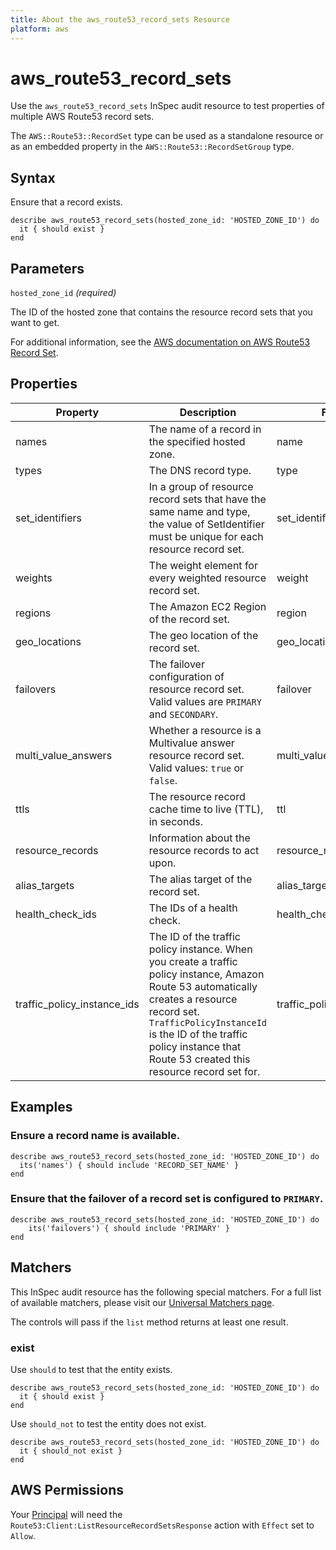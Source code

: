 ```yaml
---
title: About the aws_route53_record_sets Resource
platform: aws
---
```


# aws_route53_record_sets

Use the `aws_route53_record_sets` InSpec audit resource to test properties of multiple AWS Route53 record sets.

The `AWS::Route53::RecordSet` type can be used as a standalone resource or as an embedded property in the `AWS::Route53::RecordSetGroup` type.

## Syntax

Ensure that a record exists.

    describe aws_route53_record_sets(hosted_zone_id: 'HOSTED_ZONE_ID') do
      it { should exist }
    end

## Parameters

`hosted_zone_id` _(required)_

The ID of the hosted zone that contains the resource record sets that you want to get.

For additional information, see the [AWS documentation on AWS Route53 Record Set](https://docs.aws.amazon.com/AWSCloudFormation/latest/UserGuide/aws-properties-route53-recordset.html).

## Properties

| Property | Description | Fields | 
| --- | --- | --- |
| names | The name of a record in the specified hosted zone. | name |
| types | The DNS record type. | type |
| set_identifiers | In a group of resource record sets that have the same name and type, the value of SetIdentifier must be unique for each resource record set. | set_identifier |
| weights | The weight element for every weighted resource record set. | weight |
| regions | The Amazon EC2 Region of the record set. | region |
| geo_locations | The geo location of the record set. | geo_location |
| failovers | The failover configuration of resource record set. Valid values are `PRIMARY` and `SECONDARY`. | failover |
| multi_value_answers |  Whether a resource is a Multivalue answer resource record set. Valid values: `true` or `false`. | multi_value_answer |
| ttls | The resource record cache time to live (TTL), in seconds. | ttl |
| resource_records | Information about the resource records to act upon. | resource_record |
| alias_targets | The alias target of the record set. | alias_target |
| health_check_ids | The IDs of a health check. | health_check_id |
| traffic_policy_instance_ids | The ID of the traffic policy instance. When you create a traffic policy instance, Amazon Route 53 automatically creates a resource record set. `TrafficPolicyInstanceId` is the ID of the traffic policy instance that Route 53 created this resource record set for. | traffic_policy_instance_id |

## Examples

### Ensure a record name is available.

    describe aws_route53_record_sets(hosted_zone_id: 'HOSTED_ZONE_ID') do
      its('names') { should include 'RECORD_SET_NAME' }
    end

### Ensure that the failover of a record set is configured to `PRIMARY`.

    describe aws_route53_record_sets(hosted_zone_id: 'HOSTED_ZONE_ID') do
        its('failovers') { should include 'PRIMARY' }
    end

## Matchers

This InSpec audit resource has the following special matchers. For a full list of available matchers, please visit our [Universal Matchers page](https://www.inspec.io/docs/reference/matchers/).

The controls will pass if the `list` method returns at least one result.

### exist

Use `should` to test that the entity exists.

    describe aws_route53_record_sets(hosted_zone_id: 'HOSTED_ZONE_ID') do
      it { should exist }
    end

Use `should_not` to test the entity does not exist.

    describe aws_route53_record_sets(hosted_zone_id: 'HOSTED_ZONE_ID') do
      it { should_not exist }
    end

## AWS Permissions

Your [Principal](https://docs.aws.amazon.com/IAM/latest/UserGuide/intro-structure.html#intro-structure-principal) will need the `Route53:Client:ListResourceRecordSetsResponse` action with `Effect` set to `Allow`.
